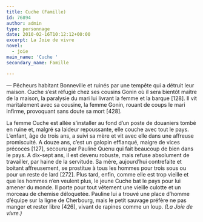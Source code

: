 ```yaml
---
title: Cuche (Famille)
id: 76894
author: admin
type: personnage
date: 2010-02-16T10:12:12+00:00
excerpt: La Joie de vivre
novel:
  - joie
main_name: 'Cuche '
secondary_name: Famille

---
```

— Pêcheurs habitant Bonneville et ruinés par une tempête qui a détruit leur maison. Cuche s&rsquo;est réfugié chez ses cousins Gonin où il sera bientôt maître de la maison, la paralysie du mari lui livrant la femme et la barque [128]. Il vit maritalement avec sa cousine, la femme Gonin, rouant de coups le mari infirme, provoquant sans doute sa mort [428].

La femme Cuche est allée s&rsquo;installer au fond d&rsquo;un poste de douaniers tombé en ruine et, malgré sa laideur repoussante, elle couche avec tout le pays. L&rsquo;enfant, âge de trois ans, a suivi sa mère et vit avec elle dans une affreuse promiscuité. A douze ans, c&rsquo;est un galopin efflanqué, maigre de vices précoces [127], secouru par Pauline Quenu qui fait beaucoup de bien dans le pays. A dix-sept ans, il est devenu robuste, mais refuse absolument de travailler, par haine de la servitude. Sa mère, aujourd&rsquo;hui contrefaite et boitant affreusement, se prostitue à tous les hommes pour trois sous ou pour un reste de lard [272]. Plus tard, enfin, comme elle est trop vieille et que les hommes n&rsquo;en veulent plus, le jeune Cuche bat le pays pour lui amener du monde. Il porte pour tout vêtement une vieille culotte et un morceau de chemise déloquetée. Pauline lui a trouvé une place d&rsquo;homme d&rsquo;équipe sur la ligne de Cherbourg, mais le petit sauvage préfère ne pas manger et rester libre [426], vivant de rapines comme un loup. _(La Joie de vivre.)_